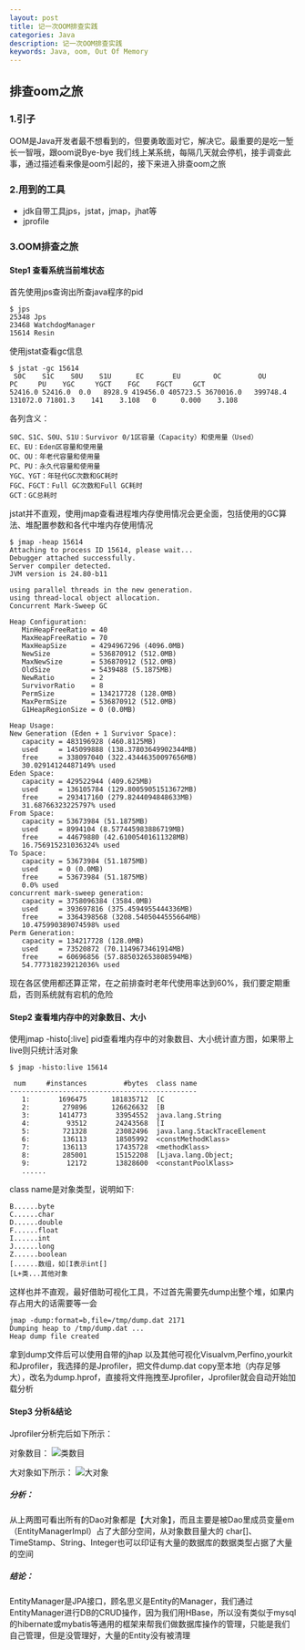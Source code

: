 ```yaml
---
layout: post
title: 记一次OOM排查实践
categories: Java
description: 记一次OOM排查实践
keywords: Java, oom, Out Of Memory
---
```


## 排查oom之旅

### 1.引子

OOM是Java开发者最不想看到的，但要勇敢面对它，解决它。最重要的是吃一堑长一智哦，跟oom说Bye-bye
我们线上某系统，每隔几天就会停机，接手调查此事，通过描述看来像是oom引起的，接下来进入排查oom之旅

### 2.用到的工具

* jdk自带工具jps，jstat，jmap，jhat等
* jprofile

### 3.OOM排查之旅

#### Step1 查看系统当前堆状态

首先使用jps查询出所查java程序的pid

```shell
$ jps
25348 Jps
23468 WatchdogManager
15614 Resin
```
使用jstat查看gc信息

```shell
$ jstat -gc 15614
 S0C    S1C    S0U    S1U      EC       EU        OC         OU       PC     PU    YGC     YGCT    FGC    FGCT     GCT
52416.0 52416.0  0.0   8928.9 419456.0 405723.5 3670016.0   399748.4  131072.0 71801.3    141    3.108   0      0.000    3.108
```
各列含义：

```text
S0C、S1C、S0U、S1U：Survivor 0/1区容量（Capacity）和使用量（Used）
EC、EU：Eden区容量和使用量
OC、OU：年老代容量和使用量
PC、PU：永久代容量和使用量
YGC、YGT：年轻代GC次数和GC耗时
FGC、FGCT：Full GC次数和Full GC耗时
GCT：GC总耗时
```

jstat并不直观，使用jmap查看进程堆内存使用情况会更全面，包括使用的GC算法、堆配置参数和各代中堆内存使用情况

```shell
$ jmap -heap 15614
Attaching to process ID 15614, please wait...
Debugger attached successfully.
Server compiler detected.
JVM version is 24.80-b11

using parallel threads in the new generation.
using thread-local object allocation.
Concurrent Mark-Sweep GC

Heap Configuration:
   MinHeapFreeRatio = 40
   MaxHeapFreeRatio = 70
   MaxHeapSize      = 4294967296 (4096.0MB)
   NewSize          = 536870912 (512.0MB)
   MaxNewSize       = 536870912 (512.0MB)
   OldSize          = 5439488 (5.1875MB)
   NewRatio         = 2
   SurvivorRatio    = 8
   PermSize         = 134217728 (128.0MB)
   MaxPermSize      = 536870912 (512.0MB)
   G1HeapRegionSize = 0 (0.0MB)

Heap Usage:
New Generation (Eden + 1 Survivor Space):
   capacity = 483196928 (460.8125MB)
   used     = 145099888 (138.37803649902344MB)
   free     = 338097040 (322.43446350097656MB)
   30.02914124487149% used
Eden Space:
   capacity = 429522944 (409.625MB)
   used     = 136105784 (129.80059051513672MB)
   free     = 293417160 (279.8244094848633MB)
   31.68766323225797% used
From Space:
   capacity = 53673984 (51.1875MB)
   used     = 8994104 (8.577445983886719MB)
   free     = 44679880 (42.61005401611328MB)
   16.756915231036324% used
To Space:
   capacity = 53673984 (51.1875MB)
   used     = 0 (0.0MB)
   free     = 53673984 (51.1875MB)
   0.0% used
concurrent mark-sweep generation:
   capacity = 3758096384 (3584.0MB)
   used     = 393697816 (375.4594955444336MB)
   free     = 3364398568 (3208.5405044555664MB)
   10.475990389074598% used
Perm Generation:
   capacity = 134217728 (128.0MB)
   used     = 73520872 (70.1149673461914MB)
   free     = 60696856 (57.885032653808594MB)
   54.777318239212036% used
```

现在各区使用都还算正常，在之前排查时老年代使用率达到60%，我们要定期重启，否则系统就有宕机的危险

#### Step2 查看堆内存中的对象数目、大小

使用jmap -histo[:live] pid查看堆内存中的对象数目、大小统计直方图，如果带上live则只统计活对象

```shell
$ jmap -histo:live 15614

 num     #instances         #bytes  class name
----------------------------------------------
   1:       1696475      181835712  [C
   2:        279896      126626632  [B
   3:       1414773       33954552  java.lang.String
   4:         93512       24243568  [I
   5:        721328       23082496  java.lang.StackTraceElement
   6:        136113       18505992  <constMethodKlass>
   7:        136113       17435728  <methodKlass>
   8:        285001       15152208  [Ljava.lang.Object;
   9:         12172       13828600  <constantPoolKlass>
   ......
```

class name是对象类型，说明如下:

```text
B......byte
C......char
D......double
F......float
I......int
J......long
Z......boolean
[......数组，如[I表示int[]
[L+类...其他对象
```
这样也并不直观，最好借助可视化工具，不过首先需要先dump出整个堆，如果内存占用大的话需要等一会

```shell
jmap -dump:format=b,file=/tmp/dump.dat 2171
Dumping heap to /tmp/dump.dat ...
Heap dump file created
```
拿到dump文件后可以使用自带的jhap 以及其他可视化Visualvm,Perfino,yourkit和Jprofiler，我选择的是Jprofiler，把文件dump.dat copy至本地（内存足够大），改名为dump.hprof，直接将文件拖拽至Jprofiler，Jprofiler就会自动开始加载分析

#### Step3 分析&结论

Jprofiler分析完后如下所示：

对象数目：
![类数目](http://ogqrbglrc.bkt.clouddn.com/blog/jprofile3.png)

大对象如下所示：
![大对象](http://ogqrbglrc.bkt.clouddn.com/blog/jprofile4.png)

##### 分析：

从上两图可看出所有的Dao对象都是【大对象】，而且主要是被Dao里成员变量em（EntityManagerImpl）占了大部分空间，从对象数目量大的 char[]、TimeStamp、String、Integer也可以印证有大量的数据库的数据类型占据了大量的空间

##### 结论：

EntityManager是JPA接口，顾名思义是Entity的Manager，我们通过EntityManager进行DB的CRUD操作，因为我们用HBase，所以没有类似于mysql的hibernate或mybatis等通用的框架来帮我们做数据库操作的管理，只能是我们自己管理，但是没管理好，大量的Entity没有被清理